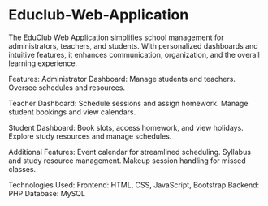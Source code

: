 # Educlub-Web-Application

The EduClub Web Application simplifies school management for administrators, teachers, and students. With personalized dashboards and intuitive features, it enhances communication, organization, and the overall learning experience.

Features:
Administrator Dashboard:
Manage students and teachers.
Oversee schedules and resources.

Teacher Dashboard:
Schedule sessions and assign homework.
Manage student bookings and view calendars.

Student Dashboard:
Book slots, access homework, and view holidays.
Explore study resources and manage schedules.

Additional Features:
Event calendar for streamlined scheduling.
Syllabus and study resource management.
Makeup session handling for missed classes.

Technologies Used:
Frontend: HTML, CSS, JavaScript, Bootstrap
Backend: PHP
Database: MySQL

